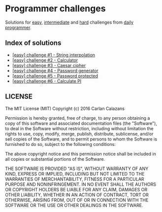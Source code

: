 # Programmer challenges

Solutions for [easy](/easy), [intermediate](/intermediate) and [hard](/hard) challenges from [daily programmer](https://www.reddit.com/r/dailyprogrammer).

## Index of solutions

- [\[easy\] challenge #1 - String interpolation](/easy/1/)
- [\[easy\] challenge #2 - Calculator](/easy/2/)
- [\[easy\] challenge #3 - Caesar cipher](/easy/3/)
- [\[easy\] challenge #4 - Password generator](/easy/4/)
- [\[easy\] challenge #5 - Password protected](/easy/5/)
- [\[easy\] challenge #6 - Calculate PI](/easy/6/)

## LICENSE

The MIT License (MIT)
Copyright (c) 2016 Carlan Calazans <carlancalazans at gmail dot com>

Permission is hereby granted, free of charge, to any person obtaining a copy of this software and associated documentation files (the "Software"), to deal in the Software without restriction, including without limitation the rights to use, copy, modify, merge, publish, distribute, sublicense, and/or sell copies of the Software, and to permit persons to whom the Software is furnished to do so, subject to the following conditions:

The above copyright notice and this permission notice shall be included in all copies or substantial portions of the Software.

THE SOFTWARE IS PROVIDED "AS IS", WITHOUT WARRANTY OF ANY KIND, EXPRESS OR IMPLIED, INCLUDING BUT NOT LIMITED TO THE WARRANTIES OF MERCHANTABILITY, FITNESS FOR A PARTICULAR PURPOSE AND NONINFRINGEMENT. IN NO EVENT SHALL THE AUTHORS OR COPYRIGHT HOLDERS BE LIABLE FOR ANY CLAIM, DAMAGES OR OTHER LIABILITY, WHETHER IN AN ACTION OF CONTRACT, TORT OR OTHERWISE, ARISING FROM, OUT OF OR IN CONNECTION WITH THE SOFTWARE OR THE USE OR OTHER DEALINGS IN THE SOFTWARE.

